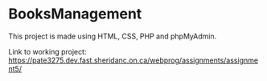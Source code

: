 # BooksManagement
This project is made using HTML, CSS, PHP and phpMyAdmin.

Link to working project: https://pate3275.dev.fast.sheridanc.on.ca/webprog/assignments/assignment5/
